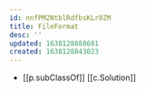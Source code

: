 ```yaml
---
id: nnfPM2NtblRdfbsKLr0ZM
title: FileFormat
desc: ''
updated: 1638128888681
created: 1638128843023
---
```




- [[p.subClassOf]] [[c.Solution]]

